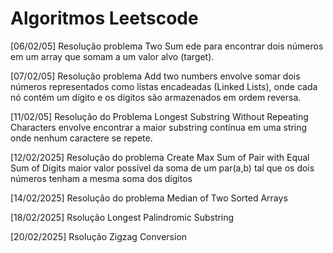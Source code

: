 # Algoritmos Leetscode

[06/02/05] Resolução problema Two Sum ede para encontrar dois números em um array que somam a um valor alvo (target).

[07/02/05] Resolução problema Add two numbers envolve somar dois números representados como listas encadeadas (Linked Lists), onde cada nó contém um dígito e os dígitos são armazenados em ordem reversa.

[11/02/05] Resolução do Problema Longest Substring Without Repeating Characters envolve encontrar a maior substring contínua em uma string onde nenhum caractere se repete. 

[12/02/2025] Resolução do problema Create Max Sum of Pair with Equal Sum of Digits maior valor possível da soma de um par(a,b) tal que os dois números tenham a mesma soma dos dígitos

[14/02/2025] Resolução do problema Median of Two Sorted Arrays

[18/02/2025] Rsolução Longest Palindromic Substring 

[20/02/2025] Rsolução Zigzag Conversion
